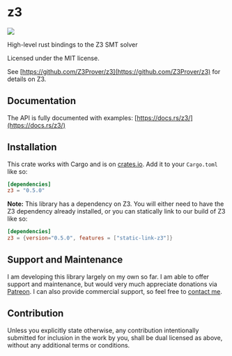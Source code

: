 # z3

[![](http://meritbadge.herokuapp.com/z3)](https://crates.io/crates/z3)

High-level rust bindings to the Z3 SMT solver

Licensed under the MIT license.

See [https://github.com/Z3Prover/z3](https://github.com/Z3Prover/z3) for details on Z3.

## Documentation

The API is fully documented with examples:
[https://docs.rs/z3/](https://docs.rs/z3/)

## Installation

This crate works with Cargo and is on
[crates.io](https://crates.io/crates/z3).
Add it to your `Cargo.toml` like so:

```toml
[dependencies]
z3 = "0.5.0"
```

**Note:** This library has a dependency on Z3. You will either need to
have the Z3 dependency already installed, or you can statically link
to our build of Z3 like so:

```toml
[dependencies]
z3 = {version="0.5.0", features = ["static-link-z3"]}
```

## Support and Maintenance

I am developing this library largely on my own so far. I am able
to offer support and maintenance, but would very much appreciate
donations via [Patreon](https://patreon.com/endoli). I can also
provide commercial support, so feel free to
[contact me](mailto:bruce.mitchener@gmail.com).

## Contribution

Unless you explicitly state otherwise, any contribution
intentionally submitted for inclusion in the work by you,
shall be dual licensed as above, without any additional
terms or conditions.
